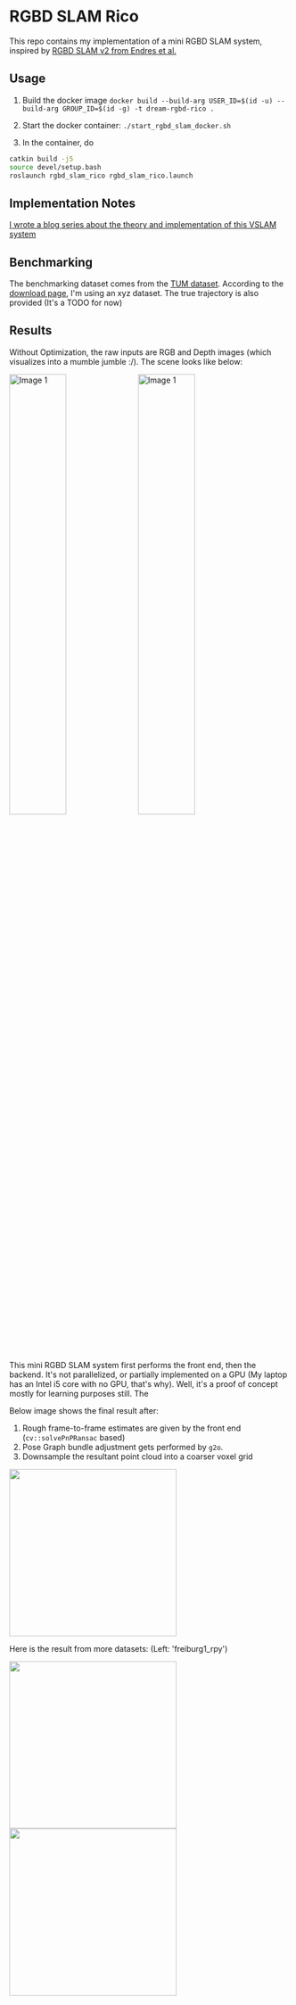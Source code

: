 # RGBD SLAM Rico

This repo contains my implementation of a mini RGBD SLAM system, inspired by [RGBD SLAM v2 from Endres et al.](https://felixendres.github.io/rgbdslam_v2/)

## Usage
1. Build the docker image `docker build --build-arg USER_ID=$(id -u) --build-arg GROUP_ID=$(id -g) -t dream-rgbd-rico .`

2. Start the docker container: `./start_rgbd_slam_docker.sh`

3. In the container, do

```bash
catkin build -j5
source devel/setup.bash
roslaunch rgbd_slam_rico rgbd_slam_rico.launch 
```

## Implementation Notes

[I wrote a blog series about the theory and implementation of this VSLAM system](https://ricojia.github.io/2024/07/09/rgbd-slam-pnp.html)

## Benchmarking

The benchmarking dataset comes from the [TUM dataset](https://cvg.cit.tum.de/data/datasets/rgbd-dataset). 
According to the [download page](https://cvg.cit.tum.de/data/datasets/rgbd-dataset/download), I'm using an xyz dataset. The true trajectory is also provided (It's a TODO for now)

## Results

Without Optimization, the raw inputs are RGB and Depth images (which visualizes into a mumble jumble :/). The scene looks like below:

<img src="https://github.com/user-attachments/assets/31545387-b3b3-4b33-8fd0-9f1d5d6f4801" alt="Image 1" style="width:45%; display: inline-block;"/>
<img src="https://github.com/user-attachments/assets/e3de1652-795b-4277-bc34-885f74a40597" alt="Image 1" style="width:45%; display: inline-block;"/>

This mini RGBD SLAM system first performs the front end, then the backend. It's not parallelized, or partially implemented on a GPU (My laptop has an Intel i5 core with no GPU, that's why). Well, it's a proof of concept mostly for learning purposes still. The 

Below image shows the final result after:

1. Rough frame-to-frame estimates are given by the front end (`cv::solvePnPRansac` based)
2. Pose Graph bundle adjustment gets performed by `g2o`.
3. Downsample the resultant point cloud into a coarser voxel grid

<a href="https://youtu.be/jCsX9R2aa-I?si=R_DvmD0d8iOKy40Q">
    <img src="https://github.com/user-attachments/assets/20988112-f742-41ee-9e2e-44e87d02be19" height="300" alt=""/>
</a>

Here is the result from more datasets: (Left: 'freiburg1_rpy')

<p>
    <img src="https://github.com/user-attachments/assets/e41b2b86-2468-4b03-b6eb-b6a97b3cc113" height="300" alt=""/>
    <img src="https://github.com/user-attachments/assets/3c6bb9f1-4a48-44ed-9801-b540b51b4162" height="300" alt=""/>
</p>
